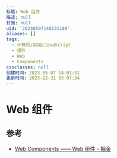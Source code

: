 ```yaml
---
标题: Web 组件
描述: null
封面: null
uid: '20230507140131189'
aliases: []
tags:
  - 计算机/前端/JavaScript
  - 组件
  - Web
  - Components
cssclasses: null
创建时间: 2023-05-07 14:01:31
更新时间: 2023-12-31 03:07:34
---
```


# Web 组件

## 参考

- [Web Components —— Web 组件 - 掘金](https://juejin.cn/post/7048909361062051876)
